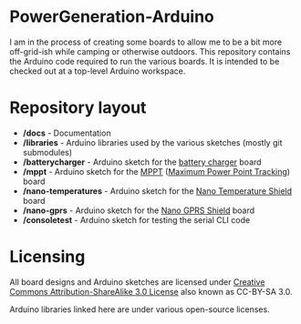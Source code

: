 # PowerGeneration-Arduino
I am in the process of creating some boards to allow me to be a bit more off-grid-ish while camping or otherwise outdoors.  This repository contains the Arduino code required to run the various boards.  It is intended to be checked out at a top-level Arduino workspace.

# Repository layout

* **/docs** - Documentation
* **/libraries** - Arduino libraries used by the various sketches (mostly git submodules)
* **/batterycharger** - Arduino sketch for the [battery charger](https://easyeda.com/Beirdo/TEG_Controller-a188ea3f20ad454082dd60f157da3a8e) board
* **/mppt** - Arduino sketch for the [MPPT](https://easyeda.com/Beirdo/MPPT_Board-0f943a50d17e42ab88a2a93e983fdc09) ([Maximum Power Point Tracking](https://en.wikipedia.org/wiki/Maximum_power_point_tracking)) board
* **/nano-temperatures** - Arduino sketch for the [Nano Temperature Shield](https://easyeda.com/Beirdo/Nano_Temperature_Shield-ad89e13a45764eea99eeb719f00b5a79) board
* **/nano-gprs** - Arduino sketch for the [Nano GPRS Shield](https://easyeda.com/Beirdo/Nano_GPRS_Shield-026ff65dd22e48b7b38a45dc8aefa5b8) board
* **/consoletest** - Arduino sketch for testing the serial CLI code

# Licensing

All board designs and Arduino sketches are licensed under [Creative Commons Attribution-ShareAlike 3.0 License](https://creativecommons.org/licenses/by-sa/3.0/deed.en) also known as CC-BY-SA 3.0.

Arduino libraries linked here are under various open-source licenses.
